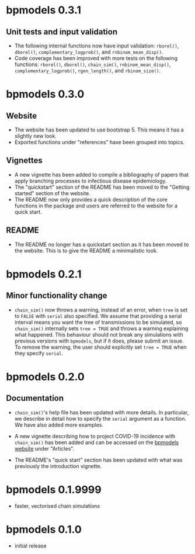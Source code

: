 # bpmodels 0.3.1

## Unit tests and input validation

* The following internal functions now have input validation: `rborel()`, `dborel()`, `complementary_logprob()`, and `rnbinom_mean_disp()`.
* Code coverage has been improved with more tests on the following functions: `rborel()`, `dborel()`, `chain_sim()`, `rnbinom_mean_disp()`, `complementary_logprob()`, `rgen_length()`, and `rbinom_size()`.

# bpmodels 0.3.0

## Website

* The website has been updated to use bootstrap 5. This means it has a slightly
  new look.
* Exported functions under "references" have been grouped into topics.

## Vignettes

* A new vignette has been added to compile a bibliography of papers that
  apply branching processes to infectious disease epidemiology.
* The "quickstart" section of the README has been moved to the "Getting started"
  section of the website.
* The README now only provides a quick description of the core functions in the
  package and users are referred to the website for a quick start.

## README

* The README no longer has a quickstart section as it has been moved to the
  website. This is to give the README a minimalistic look.

# bpmodels 0.2.1

## Minor functionality change

* `chain_sim()` now throws a warning, instead of an error, when `tree` is set
  to `FALSE` with `serial` also specified. We assume that providing a serial
  interval means you want the tree of transmissions to be simulated,
  so `chain_sim()` internally sets `tree = TRUE` and throws a warning explaining
  what happened. This behaviour should not break any simulations with previous
  versions with `bpmodels`, but if it does, please submit an issue.
  To remove the warning, the user should explicitly set `tree = TRUE` when
  they specify `serial`.

# bpmodels 0.2.0

## Documentation

* `chain_sim()`'s help file has been updated with more details. In particular,
  we describe in detail how to specify the `serial` argument as a function. We
  have also added more examples.

* A new vignette describing how to project COVID-19 incidence with `chain_sim()`
  has been added and can be accessed on the
  [bpmodels website](https://epiverse-trace.github.io/bpmodels/) under "Articles".

* The README's "quick start" section has been updated with what was
  previously the introduction vignette.

# bpmodels 0.1.9999

* faster, vectorised chain simulations

# bpmodels 0.1.0

* initial release
